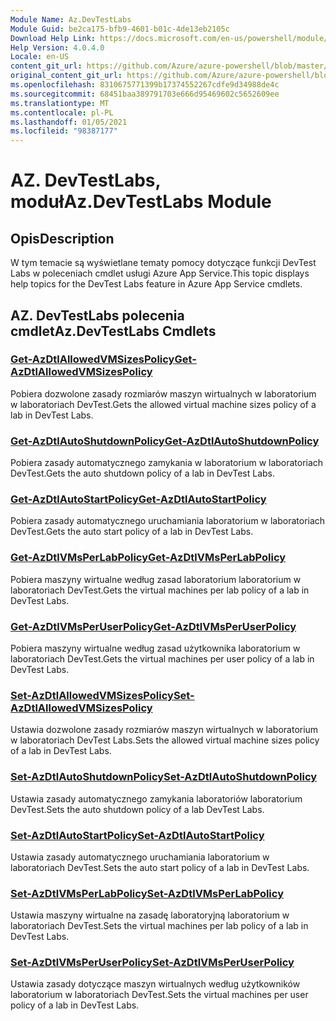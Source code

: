 ```yaml
---
Module Name: Az.DevTestLabs
Module Guid: be2ca175-bfb9-4601-b01c-4de13eb2105c
Download Help Link: https://docs.microsoft.com/en-us/powershell/module/az.devtestlabs
Help Version: 4.0.4.0
Locale: en-US
content_git_url: https://github.com/Azure/azure-powershell/blob/master/src/DevTestLabs/DevTestLabs/help/Az.DevTestLabs.md
original_content_git_url: https://github.com/Azure/azure-powershell/blob/master/src/DevTestLabs/DevTestLabs/help/Az.DevTestLabs.md
ms.openlocfilehash: 8310675771399b17374552267cdfe9d34988de4c
ms.sourcegitcommit: 68451baa389791703e666d95469602c5652609ee
ms.translationtype: MT
ms.contentlocale: pl-PL
ms.lasthandoff: 01/05/2021
ms.locfileid: "98387177"
---
```

# <span data-ttu-id="61ff3-101">AZ. DevTestLabs, moduł</span><span class="sxs-lookup"><span data-stu-id="61ff3-101">Az.DevTestLabs Module</span></span>
## <span data-ttu-id="61ff3-102">Opis</span><span class="sxs-lookup"><span data-stu-id="61ff3-102">Description</span></span>
<span data-ttu-id="61ff3-103">W tym temacie są wyświetlane tematy pomocy dotyczące funkcji DevTest Labs w poleceniach cmdlet usługi Azure App Service.</span><span class="sxs-lookup"><span data-stu-id="61ff3-103">This topic displays help topics for the DevTest Labs feature in Azure App Service cmdlets.</span></span>

## <span data-ttu-id="61ff3-104">AZ. DevTestLabs polecenia cmdlet</span><span class="sxs-lookup"><span data-stu-id="61ff3-104">Az.DevTestLabs Cmdlets</span></span>
### [<span data-ttu-id="61ff3-105">Get-AzDtlAllowedVMSizesPolicy</span><span class="sxs-lookup"><span data-stu-id="61ff3-105">Get-AzDtlAllowedVMSizesPolicy</span></span>](Get-AzDtlAllowedVMSizesPolicy.md)
<span data-ttu-id="61ff3-106">Pobiera dozwolone zasady rozmiarów maszyn wirtualnych w laboratorium w laboratoriach DevTest.</span><span class="sxs-lookup"><span data-stu-id="61ff3-106">Gets the allowed virtual machine sizes policy of a lab in DevTest Labs.</span></span>

### [<span data-ttu-id="61ff3-107">Get-AzDtlAutoShutdownPolicy</span><span class="sxs-lookup"><span data-stu-id="61ff3-107">Get-AzDtlAutoShutdownPolicy</span></span>](Get-AzDtlAutoShutdownPolicy.md)
<span data-ttu-id="61ff3-108">Pobiera zasady automatycznego zamykania w laboratorium w laboratoriach DevTest.</span><span class="sxs-lookup"><span data-stu-id="61ff3-108">Gets the auto shutdown policy of a lab in DevTest Labs.</span></span>

### [<span data-ttu-id="61ff3-109">Get-AzDtlAutoStartPolicy</span><span class="sxs-lookup"><span data-stu-id="61ff3-109">Get-AzDtlAutoStartPolicy</span></span>](Get-AzDtlAutoStartPolicy.md)
<span data-ttu-id="61ff3-110">Pobiera zasady automatycznego uruchamiania laboratorium w laboratoriach DevTest.</span><span class="sxs-lookup"><span data-stu-id="61ff3-110">Gets the auto start policy of a lab in DevTest Labs.</span></span>

### [<span data-ttu-id="61ff3-111">Get-AzDtlVMsPerLabPolicy</span><span class="sxs-lookup"><span data-stu-id="61ff3-111">Get-AzDtlVMsPerLabPolicy</span></span>](Get-AzDtlVMsPerLabPolicy.md)
<span data-ttu-id="61ff3-112">Pobiera maszyny wirtualne według zasad laboratorium laboratorium w laboratoriach DevTest.</span><span class="sxs-lookup"><span data-stu-id="61ff3-112">Gets the virtual machines per lab policy of a lab in DevTest Labs.</span></span>

### [<span data-ttu-id="61ff3-113">Get-AzDtlVMsPerUserPolicy</span><span class="sxs-lookup"><span data-stu-id="61ff3-113">Get-AzDtlVMsPerUserPolicy</span></span>](Get-AzDtlVMsPerUserPolicy.md)
<span data-ttu-id="61ff3-114">Pobiera maszyny wirtualne według zasad użytkownika laboratorium w laboratoriach DevTest.</span><span class="sxs-lookup"><span data-stu-id="61ff3-114">Gets the virtual machines per user policy of a lab in DevTest Labs.</span></span>

### [<span data-ttu-id="61ff3-115">Set-AzDtlAllowedVMSizesPolicy</span><span class="sxs-lookup"><span data-stu-id="61ff3-115">Set-AzDtlAllowedVMSizesPolicy</span></span>](Set-AzDtlAllowedVMSizesPolicy.md)
<span data-ttu-id="61ff3-116">Ustawia dozwolone zasady rozmiarów maszyn wirtualnych w laboratorium w laboratoriach DevTest Labs.</span><span class="sxs-lookup"><span data-stu-id="61ff3-116">Sets the allowed virtual machine sizes policy of a lab in DevTest Labs.</span></span>

### [<span data-ttu-id="61ff3-117">Set-AzDtlAutoShutdownPolicy</span><span class="sxs-lookup"><span data-stu-id="61ff3-117">Set-AzDtlAutoShutdownPolicy</span></span>](Set-AzDtlAutoShutdownPolicy.md)
<span data-ttu-id="61ff3-118">Ustawia zasady automatycznego zamykania laboratoriów laboratorium DevTest.</span><span class="sxs-lookup"><span data-stu-id="61ff3-118">Sets the auto shutdown policy of a lab DevTest Labs.</span></span>

### [<span data-ttu-id="61ff3-119">Set-AzDtlAutoStartPolicy</span><span class="sxs-lookup"><span data-stu-id="61ff3-119">Set-AzDtlAutoStartPolicy</span></span>](Set-AzDtlAutoStartPolicy.md)
<span data-ttu-id="61ff3-120">Ustawia zasady automatycznego uruchamiania laboratorium w laboratoriach DevTest.</span><span class="sxs-lookup"><span data-stu-id="61ff3-120">Sets the auto start policy of a lab in DevTest Labs.</span></span>

### [<span data-ttu-id="61ff3-121">Set-AzDtlVMsPerLabPolicy</span><span class="sxs-lookup"><span data-stu-id="61ff3-121">Set-AzDtlVMsPerLabPolicy</span></span>](Set-AzDtlVMsPerLabPolicy.md)
<span data-ttu-id="61ff3-122">Ustawia maszyny wirtualne na zasadę laboratoryjną laboratorium w laboratoriach DevTest.</span><span class="sxs-lookup"><span data-stu-id="61ff3-122">Sets the virtual machines per lab policy of a lab in DevTest Labs.</span></span>

### [<span data-ttu-id="61ff3-123">Set-AzDtlVMsPerUserPolicy</span><span class="sxs-lookup"><span data-stu-id="61ff3-123">Set-AzDtlVMsPerUserPolicy</span></span>](Set-AzDtlVMsPerUserPolicy.md)
<span data-ttu-id="61ff3-124">Ustawia zasady dotyczące maszyn wirtualnych według użytkowników laboratorium w laboratoriach DevTest.</span><span class="sxs-lookup"><span data-stu-id="61ff3-124">Sets the virtual machines per user policy of a lab in DevTest Labs.</span></span>

